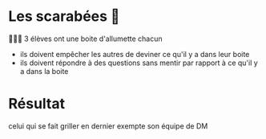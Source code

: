 # Les scarabées 🦟

👨👩👦 3 élèves ont une boite d'allumette chacun 

- ils doivent empêcher les autres de deviner ce qu'il y a dans leur boite
- ils doivent répondre à des questions sans mentir par rapport à ce qu'il y a dans la boite

# Résultat

celui qui se fait griller en dernier exempte son équipe de DM
